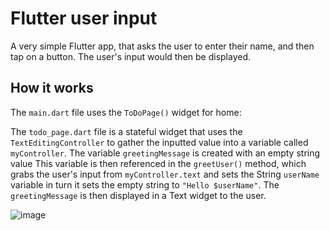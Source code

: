 # Flutter user input

A very simple Flutter app, that asks the user to enter their name, and then tap on a button. The user's input would then be displayed. 

## How it works

The `main.dart` file uses the `ToDoPage()` widget for home: 

The `todo_page.dart` file is a stateful widget that uses the `TextEditingController` to gather the inputted value into a variable called `myController`. 
The variable `greetingMessage` is created with an empty string value 
This variable is then referenced in the `greetUser()` method, which grabs the user's input from `myController.text` and sets the String `userName` variable in turn it sets the empty string to `"Hello $userName"`. The `greetingMessage` is then displayed in a Text widget to the user.

![image](https://github.com/user-attachments/assets/89325c34-828f-4fa5-b198-e118e70a9089)

